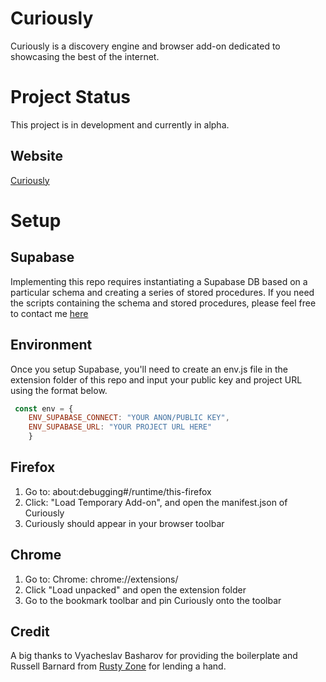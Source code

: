 # Curiously
Curiously is a discovery engine and browser add-on dedicated to showcasing the best of the internet.

# Project Status
This project is in development and currently in alpha.

## Website
[Curiously](https://curiously.cc)

# Setup 

## Supabase 

Implementing this repo requires instantiating a Supabase DB based on a particular schema and creating a series of stored procedures. If you need the scripts containing the schema and stored procedures, please feel free to contact me [here](curiouslyapp@gmail.com)

## Environment

Once you setup Supabase, you'll need to create an env.js file in the extension folder of this repo and input your public key and project URL using the format below.

```js
 const env = {
    ENV_SUPABASE_CONNECT: "YOUR ANON/PUBLIC KEY",
    ENV_SUPABASE_URL: "YOUR PROJECT URL HERE"
    }
```

## Firefox
1. Go to: about:debugging#/runtime/this-firefox
2. Click: "Load Temporary Add-on", and open the manifest.json of Curiously
3. Curiously should appear in your browser toolbar

## Chrome
1. Go to: Chrome: chrome://extensions/
2. Click "Load unpacked" and open the extension folder
3. Go to the bookmark toolbar and pin Curiously onto the toolbar

## Credit
A big thanks to Vyacheslav Basharov for providing the boilerplate and Russell Barnard from [Rusty Zone](https://www.youtube.com/channel/UC-h4Q0_5zTX66AxJucRmxRQ) for lending a hand.
